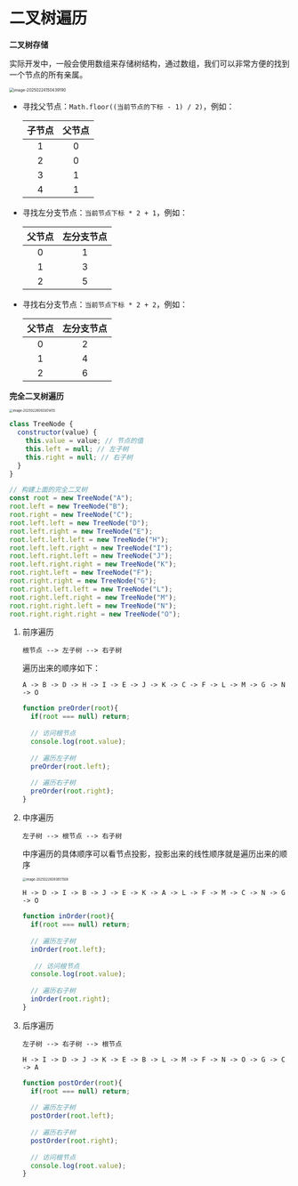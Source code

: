 # 二叉树遍历

**二叉树存储**

实际开发中，一般会使用数组来存储树结构，通过数组，我们可以非常方便的找到一个节点的所有亲属。

<img src="https://xiejie-typora.oss-cn-chengdu.aliyuncs.com/2025-02-24-070439.png" alt="image-20250224150439190" style="zoom:50%;" />

- 寻找父节点：`Math.floor((当前节点的下标 - 1) / 2)`，例如：

  | 子节点 | 父节点 |
    | :----: | :----: |
  |   1    |   0    |
  |   2    |   0    |
  |   3    |   1    |
  |   4    |   1    |

- 寻找左分支节点：`当前节点下标 * 2 + 1`，例如：

  | 父节点 | 左分支节点 |
    | :----: | :--------: |
  |   0    |     1      |
  |   1    |     3      |
  |   2    |     5      |

- 寻找右分支节点：`当前节点下标 * 2 + 2`，例如：

  | 父节点 | 左分支节点 |
    | :----: | :--------: |
  |   0    |     2      |
  |   1    |     4      |
  |   2    |     6      |



**完全二叉树遍历**

<img src="https://xiejie-typora.oss-cn-chengdu.aliyuncs.com/2025-02-26-012002.png" alt="image-20250226092001455" style="zoom:40%;" />

```js
class TreeNode {
  constructor(value) {
    this.value = value; // 节点的值
    this.left = null; // 左子树
    this.right = null; // 右子树
  }
}

// 构建上面的完全二叉树
const root = new TreeNode("A");
root.left = new TreeNode("B");
root.right = new TreeNode("C");
root.left.left = new TreeNode("D");
root.left.right = new TreeNode("E");
root.left.left.left = new TreeNode("H");
root.left.left.right = new TreeNode("I");
root.left.right.left = new TreeNode("J");
root.left.right.right = new TreeNode("K");
root.right.left = new TreeNode("F");
root.right.right = new TreeNode("G");
root.right.left.left = new TreeNode("L");
root.right.left.right = new TreeNode("M");
root.right.right.left = new TreeNode("N");
root.right.right.right = new TreeNode("O");
```

1. 前序遍历

   ```
   根节点 --> 左子树 --> 右子树
   ```

   遍历出来的顺序如下：

   ```
   A -> B -> D -> H -> I -> E -> J -> K -> C -> F -> L -> M -> G -> N -> O
   ```

   ```js
   function preOrder(root){
     if(root === null) return;
     
     // 访问根节点
     console.log(root.value);
     
     // 遍历左子树
     preOrder(root.left);
     
     // 遍历右子树
     preOrder(root.right);
   }
   ```



2. 中序遍历

   ```
   左子树 --> 根节点 --> 右子树
   ```

   中序遍历的具体顺序可以看节点投影，投影出来的线性顺序就是遍历出来的顺序

   <img src="https://xiejie-typora.oss-cn-chengdu.aliyuncs.com/2025-02-26-013652.png" alt="image-20250226093651508" style="zoom:40%;" />

   ```
   H -> D -> I -> B -> J -> E -> K -> A -> L -> F -> M -> C -> N -> G -> O
   ```

   ```js
   function inOrder(root){
     if(root === null) return;
     
     // 遍历左子树
     inOrder(root.left);
     
      // 访问根节点
     console.log(root.value);
     
     // 遍历右子树
     inOrder(root.right);
   }
   ```



3. 后序遍历

   ```
   左子树 --> 右子树 --> 根节点
   ```

   ```
   H -> I -> D -> J -> K -> E -> B -> L -> M -> F -> N -> O -> G -> C -> A
   ```

   ```js
   function postOrder(root){
     if(root === null) return;
     
     // 遍历左子树
     postOrder(root.left);
     
     // 遍历右子树
     postOrder(root.right);
     
     // 访问根节点
     console.log(root.value);
   }
   ```

